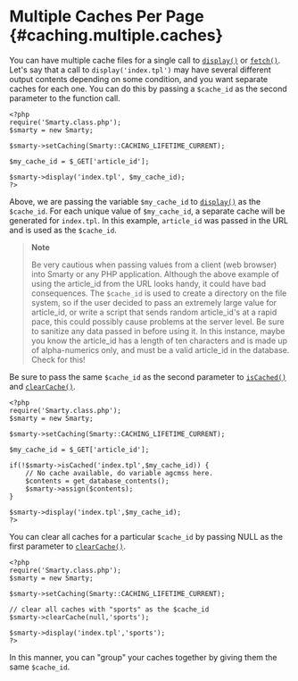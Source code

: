 Multiple Caches Per Page {#caching.multiple.caches}
========================

You can have multiple cache files for a single call to
[`display()`](#api.display) or [`fetch()`](#api.fetch). Let\'s say that
a call to `display('index.tpl')` may have several different output
contents depending on some condition, and you want separate caches for
each one. You can do this by passing a `$cache_id` as the second
parameter to the function call.


    <?php
    require('Smarty.class.php');
    $smarty = new Smarty;

    $smarty->setCaching(Smarty::CACHING_LIFETIME_CURRENT);

    $my_cache_id = $_GET['article_id'];

    $smarty->display('index.tpl', $my_cache_id);
    ?>

         

Above, we are passing the variable `$my_cache_id` to
[`display()`](#api.display) as the `$cache_id`. For each unique value of
`$my_cache_id`, a separate cache will be generated for `index.tpl`. In
this example, `article_id` was passed in the URL and is used as the
`$cache_id`.

> **Note**
>
> Be very cautious when passing values from a client (web browser) into
> Smarty or any PHP application. Although the above example of using the
> article\_id from the URL looks handy, it could have bad consequences.
> The `$cache_id` is used to create a directory on the file system, so
> if the user decided to pass an extremely large value for article\_id,
> or write a script that sends random article\_id\'s at a rapid pace,
> this could possibly cause problems at the server level. Be sure to
> sanitize any data passed in before using it. In this instance, maybe
> you know the article\_id has a length of ten characters and is made up
> of alpha-numerics only, and must be a valid article\_id in the
> database. Check for this!

Be sure to pass the same `$cache_id` as the second parameter to
[`isCached()`](#api.is.cached) and [`clearCache()`](#api.clear.cache).


    <?php
    require('Smarty.class.php');
    $smarty = new Smarty;

    $smarty->setCaching(Smarty::CACHING_LIFETIME_CURRENT);

    $my_cache_id = $_GET['article_id'];

    if(!$smarty->isCached('index.tpl',$my_cache_id)) {
        // No cache available, do variable agcmss here.
        $contents = get_database_contents();
        $smarty->assign($contents);
    }

    $smarty->display('index.tpl',$my_cache_id);
    ?>

         

You can clear all caches for a particular `$cache_id` by passing NULL as
the first parameter to [`clearCache()`](#api.clear.cache).


    <?php
    require('Smarty.class.php');
    $smarty = new Smarty;

    $smarty->setCaching(Smarty::CACHING_LIFETIME_CURRENT);

    // clear all caches with "sports" as the $cache_id
    $smarty->clearCache(null,'sports');

    $smarty->display('index.tpl','sports');
    ?>

         

In this manner, you can "group" your caches together by giving them the
same `$cache_id`.
